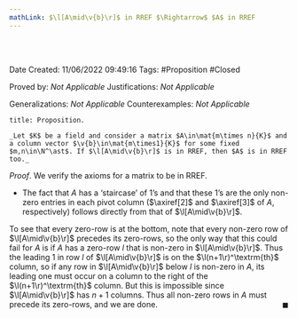 ```yaml
---
mathLink: $\l[A\mid\v{b}\r]$ in RREF $\Rightarrow$ $A$ in RREF
---
```


<br />
<br />

Date Created: 11/06/2022 09:49:16
Tags: #Proposition #Closed

Proved by: _Not Applicable_
Justifications: _Not Applicable_

Generalizations: _Not Applicable_
Counterexamples: _Not Applicable_

``` ad-Proposition
title: Proposition.

_Let $K$ be a field and consider a matrix $A\in\mat{m\times n}{K}$ and a column vector $\v{b}\in\mat{m\times1}{K}$ for some fixed $m,n\in\N^\ast$. If $\l[A\mid\v{b}\r]$ is in RREF, then $A$ is in RREF too._

```

_Proof_. We verify the axioms for a matrix to be in RREF.
* The fact that $A$ has a $\textrm{`}$staircase$\textrm{'}$ of $1\textrm{'}$s and that these $1\textrm{'}$s are the only non-zero entries in each pivot column ($\axiref[2]$ and $\axiref[3]$ of $A$, respectively) follows directly from that of $\l[A\mid\v{b}\r]$.

To see that every zero-row is at the bottom, note that every non-zero row of $\l[A\mid\v{b}\r]$ precedes its zero-rows, so the only way that this could fail for $A$ is if $A$ has a zero-row $l$ that is non-zero in $\l[A\mid\v{b}\r]$. Thus the leading 1 in row $l$ of $\l[A\mid\v{b}\r]$ is on the $\l(n+1\r)^\textrm{th}$ column, so if any row in $\l[A\mid\v{b}\r]$ below $l$ is non-zero in $A$, its leading one must occur on a column to the right of the $\l(n+1\r)^\textrm{th}$ column. But this is impossible since $\l[A\mid\v{b}\r]$ has $n+1$ columns. Thus all non-zero rows in $A$ must precede its zero-rows, and we are done.<span style="float:right;">$\blacksquare$</span>
